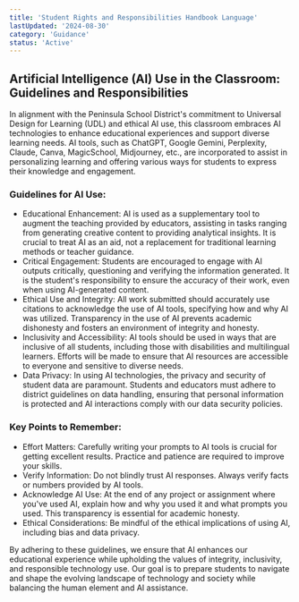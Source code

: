 ```yaml
---
title: 'Student Rights and Responsibilities Handbook Language'
lastUpdated: '2024-08-30'
category: 'Guidance'
status: 'Active'
---
```


## Artificial Intelligence (AI) Use in the Classroom: Guidelines and Responsibilities

In alignment with the Peninsula School District's commitment to Universal Design for
Learning (UDL) and ethical AI use, this classroom embraces AI technologies to enhance
educational experiences and support diverse learning needs. AI tools, such as ChatGPT,
Google Gemini, Perplexity, Claude, Canva, MagicSchool, Midjourney, etc., are incorporated
to assist in personalizing learning and offering various ways for students to express their
knowledge and engagement.

### Guidelines for AI Use:

- Educational Enhancement: AI is used as a supplementary tool to augment the teaching provided by educators, assisting in tasks ranging from generating creative content to providing analytical insights. It is crucial to treat AI as an aid, not a replacement for traditional learning methods or teacher guidance.
- Critical Engagement: Students are encouraged to engage with AI outputs critically, questioning and verifying the information generated. It is the student's responsibility to ensure the accuracy of their work, even when using AI-generated content.
- Ethical Use and Integrity: All work submitted should accurately use citations to acknowledge the use of AI tools, specifying how and why AI was utilized. Transparency in the use of AI prevents academic dishonesty and fosters an environment of integrity and honesty.
- Inclusivity and Accessibility: AI tools should be used in ways that are inclusive of all students, including those with disabilities and multilingual learners. Efforts will be made to ensure that AI resources are accessible to everyone and sensitive to diverse needs.
- Data Privacy: In using AI technologies, the privacy and security of student data are paramount. Students and educators must adhere to district guidelines on data handling, ensuring that personal information is protected and AI interactions comply with our data security policies.

### Key Points to Remember:

- Effort Matters: Carefully writing your prompts to AI tools is crucial for getting excellent results. Practice and patience are required to improve your skills.
- Verify Information: Do not blindly trust AI responses. Always verify facts or numbers provided by AI tools.
- Acknowledge AI Use: At the end of any project or assignment where you've used AI, explain how and why you used it and what prompts you used. This transparency is essential for academic honesty.
- Ethical Considerations: Be mindful of the ethical implications of using AI, including bias and data privacy.

By adhering to these guidelines, we ensure that AI enhances our educational experience while upholding the values of integrity, inclusivity, and responsible technology use. Our goal is to prepare students to navigate and shape the evolving landscape of technology and society while balancing the human element and AI assistance.
